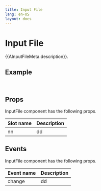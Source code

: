 ```yaml
---
title: Input File
lang: en-US
layout: docs
---
```


<script setup lang="ts">
 import {shallowRef} from "vue"; 
import { AInputFile } from '../../src/'
import { AInputFileMeta } from '../../src/components/AInputFile/AInputFile.meta'
// import PG from '../../src/playground/PG.vue'

// const showingDialog = shallowRef(false);

function handleChange(e) {
  console.log(e);
}

</script>

# Input File

{{AInputFileMeta.description}}.

## Example

&nbsp;

  <div>
    <AInputFile
      aspect-ratio="5/3"
      width="360px"
      accept="all"
      @change="handleChange"
      multiple
    >
    </AInputFile>
  </div>

## Props

InputFile component has the following props.

| Slot name | Description |
| --------- | ----------- |
| nn        | dd          |

## Events

InputFile component has the following props.

| Event name | Description |
| ---------- | ----------- |
| change     | dd          |
